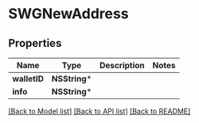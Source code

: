# SWGNewAddress

## Properties
Name | Type | Description | Notes
------------ | ------------- | ------------- | -------------
**walletID** | **NSString*** |  | 
**info** | **NSString*** |  | 

[[Back to Model list]](../README.md#documentation-for-models) [[Back to API list]](../README.md#documentation-for-api-endpoints) [[Back to README]](../README.md)


